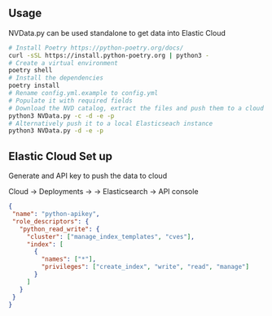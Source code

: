 ## Usage

NVData.py can be used standalone to get data into Elastic Cloud

```bash
# Install Poetry https://python-poetry.org/docs/
curl -sSL https://install.python-poetry.org | python3 -
# Create a virtual environment
poetry shell
# Install the dependencies 
poetry install
# Rename config.yml.example to config.yml
# Populate it with required fields
# Download the NVD catalog, extract the files and push them to a cloud instance
python3 NVData.py -c -d -e -p
# Alternatively push it to a local Elasticseach instance
python3 NVData.py -d -e -p
```

## Elastic Cloud Set up 

Generate and API key to push the data to cloud 

Cloud -> Deployments -> <DEPLOYMENT-NAME> -> Elasticsearch -> API console

```JSON
{
 "name": "python-apikey",
 "role_descriptors": {
   "python_read_write": {
     "cluster": ["manage_index_templates", "cves"],
     "index": [
       {
         "names": ["*"],
         "privileges": ["create_index", "write", "read", "manage"]
       }
     ]
   }
 }
}
```